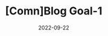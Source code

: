 ---
title:  "[Comn]Blog Goal-1" 
categories:
    - comn
toc: true
toc_sticky: true
date: 2022-09-22
last_modified_at: 2022-09-22
---